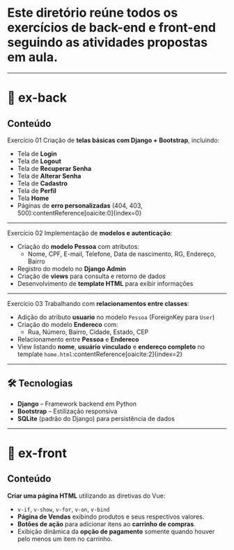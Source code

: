 # Este diretório reúne todos os **exercícios de back-end e front-end** seguindo as atividades propostas em aula.  

---

# 📂 ex-back

## Conteúdo

Exercício 01
Criação de **telas básicas com Django + Bootstrap**, incluindo:
- Tela de **Login**
- Tela de **Logout**
- Tela de **Recuperar Senha**
- Tela de **Alterar Senha**
- Tela de **Cadastro**
- Tela de **Perfil**
- Tela **Home**
- Páginas de **erro personalizadas** (404, 403, 500):contentReference[oaicite:0]{index=0}

---

Exercício 02
Implementação de **modelos e autenticação**:
- Criação do **modelo Pessoa** com atributos:
  - Nome, CPF, E-mail, Telefone, Data de nascimento, RG, Endereço, Bairro
- Registro do modelo no **Django Admin**
- Criação de **views** para consulta e retorno de dados
- Desenvolvimento de **template HTML** para exibir informações

---

Exercício 03
Trabalhando com **relacionamentos entre classes**:
- Adição do atributo **usuario** no modelo `Pessoa` (ForeignKey para `User`)
- Criação do modelo **Endereco** com:
  - Rua, Número, Bairro, Cidade, Estado, CEP
- Relacionamento entre **Pessoa** e **Endereco**
- View listando **nome**, **usuário vinculado** e **endereço completo** no template `home.html`:contentReference[oaicite:2]{index=2}

---

## 🛠️ Tecnologias
- **Django** – Framework backend em Python
- **Bootstrap** – Estilização responsiva
- **SQLite** (padrão do Django) para persistência de dados

---

# 📂 ex-front

## Conteúdo

**Criar uma página HTML** utilizando as diretivas do Vue:
- `v-if`, `v-show`, `v-for`, `v-on`, `v-bind`
- **Página de Vendas** exibindo produtos e seus respectivos valores.
- **Botões de ação** para adicionar itens ao **carrinho de compras**.
- Exibição dinâmica da **opção de pagamento** somente quando houver pelo menos um item no carrinho.
